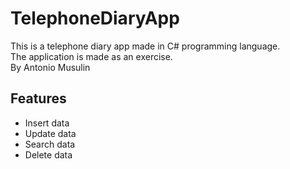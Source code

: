 # TelephoneDiaryApp

This is a telephone diary app made in C# programming language.  
The application is made as an exercise.  
By Antonio Musulin  

## Features

 - Insert data
 - Update data
 - Search data
 - Delete data
